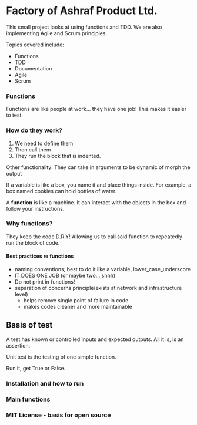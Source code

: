 # Factory of Ashraf Product Ltd.

This small project looks at using functions and TDD.
We are also implementing Agile and Scrum principles.

Topics covered include: 
- Functions 
- TDD
- Documentation
- Agile 
- Scrum 


### Functions
Functions are like people at work... they have one job!
This makes it easier to test.

### How do they work?
1. We need to define them
2. Then call them
3. They run the block that is indented. 

Other functionality: 
They can take in arguments to be dynamic of morph the output




If a variable is like a box, you name it and place things inside. For example, a box named cookies can hold bottles of water.

A **function** is like a machine. It can interact with the objects in the box and follow your instructions. 

### Why functions?
They keep the code D.R.Y!
Allowing us to call said function to repeatedly run the block of code. 
#### Best practices re functions

- naming conventions; best to do it like a variable, lower_case_underscore
- IT DOES ONE JOB (or maybe two... shhh)
- Do not print in functions!
- separation of concerns principle(exists at network and infrastructure level)
    - helps remove single point of failure in code
    - makes codes cleaner and more maintainable 
    
 ## Basis of test
A test has known or controlled inputs and expected outputs. All it is, is an assertion.

Unit test is the testing of one simple function. 

Run it, get True or False. 



### Installation and how to run 

### Main functions

### MIT License - basis for open source
